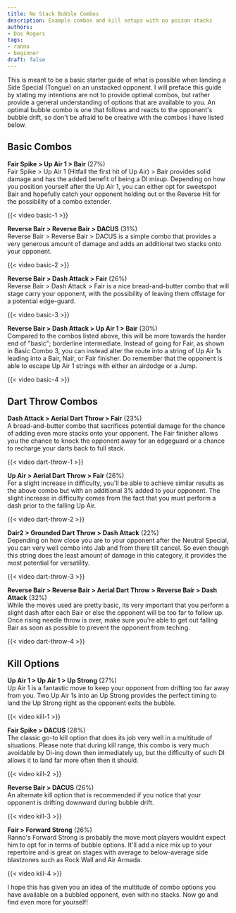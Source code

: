 ```yaml
---
title: No Stack Bubble Combos
description: Example combos and kill setups with no poison stacks
authors:
- Dos Rogers
tags:
- ranno
- beginner
draft: false
---
```


This is meant to be a basic starter guide of what is possible when landing a Side Special (Tongue) on an unstacked opponent. I will preface this guide by stating my intentions are not to provide optimal combos, but rather provide a general understanding of options that are available to you. An optimal bubble combo is one that follows and reacts to the opponent's bubble drift, so don't be afraid to be creative with the combos I have listed below.

## Basic Combos

**Fair Spike > Up Air 1 > Bair** (27%)  
Fair Spike > Up Air 1 (Hitfall the first hit of Up Air) > Bair provides solid damage and has the added benefit of being a DI mixup. Depending on how you position yourself after the Up Air 1, you can either opt for sweetspot Bair and hopefully catch your opponent holding out or the Reverse Hit for the possibility of a combo extender.

{{< video basic-1 >}}

**Reverse Bair > Reverse Bair > DACUS** (31%)  
Reverse Bair > Reverse Bair > DACUS is a simple combo that provides a very generous amount of damage and adds an additional two stacks onto your opponent. 

{{< video basic-2 >}}

**Reverse Bair > Dash Attack > Fair** (26%)  
Reverse Bair > Dash Attack > Fair is a nice bread-and-butter combo that will stage carry your opponent, with the possibility of leaving them offstage for a potential edge-guard.

{{< video basic-3 >}}

**Reverse Bair > Dash Attack > Up Air 1 > Bair** (30%)  
Compared to the combos listed above, this will be more towards the harder end of "basic"; borderline intermediate. Instead of going for Fair, as shown in Basic Combo 3, you can instead alter the route into a string of Up Air 1s leading into a Bair, Nair, or Fair finisher. Do remember that the opponent is able to escape Up Air 1 strings with either an airdodge or a Jump.

{{< video basic-4 >}}

## Dart Throw Combos

**Dash Attack > Aerial Dart Throw > Fair** (23%)  
A bread-and-butter combo that sacrifices potential damage for the chance of adding even more stacks onto your opponent. The Fair finisher allows you the chance to knock the opponent away for an edgeguard or a chance to recharge your darts back to full stack.

{{< video dart-throw-1 >}}

**Up Air > Aerial Dart Throw > Fair** (26%)  
For a slight increase in difficulty, you'll be able to achieve similar results as the above combo but with an additional 3% added to your opponent. The slight increase in difficulty comes from the fact that you must perform a dash prior to the falling Up Air.

{{< video dart-throw-2 >}}

**Dair2 > Grounded Dart Throw > Dash Attack** (22%)  
Depending on how close you are to your opponent after the Neutral Special, you can very well combo into Jab and from there tilt cancel. So even though this string does the least amount of damage in this category, it provides the most potential for versatility.

{{< video dart-throw-3 >}}

**Reverse Bair > Reverse Bair > Aerial Dart Throw > Reverse Bair > Dash Attack** (32%)  
While the moves used are pretty basic, its very important that you perform a slight dash after each Bair or else the opponent will be too far to follow up.  Once rising needle throw is over, make sure you're able to get out falling Bair as soon as possible to prevent the opponent from teching.

{{< video dart-throw-4 >}}

## Kill Options

**Up Air 1 > Up Air 1 > Up Strong** (27%)  
Up Air 1 is a fantastic move to keep your opponent from drifting too far away from you. Two Up Air 1s into an Up Strong provides the perfect timing to land the Up Strong right as the opponent exits the bubble.

{{< video kill-1 >}}

**Fair Spike > DACUS** (28%)  
The classic go-to kill option that does its job very well in a multitude of situations. Please note that during kill range, this combo is very much avoidable by Di-ing down then immediately up, but the difficulty of such DI allows it to land far more often then it should.

{{< video kill-2 >}}

**Reverse Bair > DACUS** (26%)  
An alternate kill option that is recommended if you notice that your opponent is drifting downward during bubble drift.

{{< video kill-3 >}}

**Fair > Forward Strong** (26%)  
Ranno's Forward Strong is probably the move most players wouldnt expect him to opt for in terms of bubble options. It'll add a nice mix up to your repertoire and is great on stages with average to below-average side blastzones such as Rock Wall and Air Armada.

{{< video kill-4 >}}

I hope this has given you an idea of the multitude of combo options you have available on a bubbled opponent, even with no stacks. Now go and find even more for yourself!
